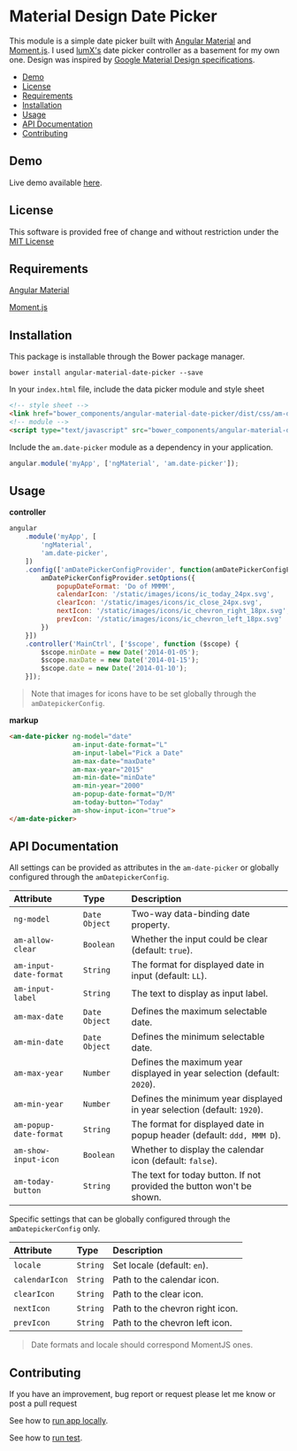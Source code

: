 # Material Design Date Picker


This module is a simple date picker built with [Angular Material](https://material.angularjs.org/latest/#/) and [Moment.js](http://momentjs.com/). I used [lumX's](http://ui.lumapps.com/directives/date-picker) date picker controller as a basement for my own one. Design was inspired by [Google Material Design specifications](https://www.google.com/design/spec/components/pickers.html#pickers-date-pickers).

* [Demo](#demo)
* [License](#license)
* [Requirements](#requirements)
* [Installation](#installation)
* [Usage](#usage)
* [API Documentation](#api-documentation)
* [Contributing](#contributing)

## Demo

Live demo available [here](http://codepen.io/anon/pen/RrwYoz).

## License

This software is provided free of change and without restriction under the [MIT License](LICENSE.md)

## Requirements

[Angular Material](https://material.angularjs.org/latest/#/)

[Moment.js](http://momentjs.com/)

## Installation


This package is installable through the Bower package manager.

```
bower install angular-material-date-picker --save
```

In your `index.html` file, include the data picker module and style sheet

```html
<!-- style sheet -->
<link href="bower_components/angular-material-date-picker/dist/css/am-date-picker_light-theme.css" rel="stylesheet" type="text/css"/>
<!-- module -->
<script type="text/javascript" src="bower_components/angular-material-date-picker/dist/am-date-picker.min.js"></script>
```

Include the `am.date-picker` module as a dependency in your application.

```javascript
angular.module('myApp', ['ngMaterial', 'am.date-picker']);
```

## Usage

**controller**

```javascript
angular
    .module('myApp', [
        'ngMaterial',
        'am.date-picker',
    ])
    .config(['amDatePickerConfigProvider', function(amDatePickerConfigProvider) {
        amDatePickerConfigProvider.setOptions({
            popupDateFormat: 'Do of MMMM',
            calendarIcon: '/static/images/icons/ic_today_24px.svg',
            clearIcon: '/static/images/icons/ic_close_24px.svg',
            nextIcon: '/static/images/icons/ic_chevron_right_18px.svg',
            prevIcon: '/static/images/icons/ic_chevron_left_18px.svg'
        })
    }])
    .controller('MainCtrl', ['$scope', function ($scope) {
        $scope.minDate = new Date('2014-01-05');
        $scope.maxDate = new Date('2014-01-15');
        $scope.date = new Date('2014-01-10');
    }]);
```

> Note that images for icons have to be set globally through the `amDatepickerConfig`.

**markup**

```html
<am-date-picker ng-model="date"
                am-input-date-format="L"
                am-input-label="Pick a Date"
                am-max-date="maxDate"
                am-max-year="2015"
                am-min-date="minDate"
                am-min-year="2000"
                am-popup-date-format="D/M"
                am-today-button="Today"
                am-show-input-icon="true">
</am-date-picker>
```

## API Documentation

All settings can be provided as attributes in the `am-date-picker` or globally configured through the `amDatepickerConfig`.

| Attribute              | Type          | Description |
| :--------------------- | :------------ | :---------- |
| `ng-model`             | `Date Object` | Two-way data-binding date property. |
| `am-allow-clear`       | `Boolean`     | Whether the input could be clear (default: `true`). |
| `am-input-date-format` | `String`      | The format for displayed date in input (default: `LL`). |
| `am-input-label`       | `String`      | The text to display as input label. |
| `am-max-date`          | `Date Object` | Defines the maximum selectable date. |
| `am-min-date`          | `Date Object` | Defines the minimum selectable date. |
| `am-max-year`          | `Number`      | Defines the maximum year displayed in year selection (default: `2020`). |
| `am-min-year`          | `Number`      | Defines the minimum year displayed in year selection (default: `1920`). |
| `am-popup-date-format` | `String`      | The format for displayed date in popup header (default: `ddd, MMM D`). |
| `am-show-input-icon`   | `Boolean`     | Whether to display the calendar icon (default: `false`). |
| `am-today-button`      | `String`      | The text for today button. If not provided the button won't be shown. |

Specific settings that can be globally configured through the `amDatepickerConfig` only.

| Attribute              | Type          | Description |
| :--------------------- | :------------ | :---------- |
| `locale`               | `String`      | Set locale (default: `en`). |
| `calendarIcon`         | `String`      | Path to the calendar icon. |
| `clearIcon`            | `String`      | Path to the clear icon. |
| `nextIcon`             | `String`      | Path to the chevron right icon. |
| `prevIcon`             | `String`      | Path to the chevron left icon. |

> Date formats and locale should correspond MomentJS ones.

## Contributing

If you have an improvement, bug report or request please let me know or post a pull request

See how to [run app locally](demo/README.md).

See how to [run test](test/README.md).
